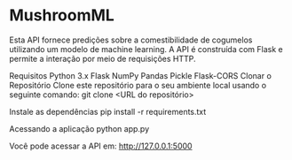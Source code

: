 # MushroomML
Esta API fornece predições sobre a comestibilidade de cogumelos utilizando um modelo de machine learning. A API é construída com Flask e permite a interação por meio de requisições HTTP.

Requisitos
Python 3.x
Flask
NumPy
Pandas
Pickle
Flask-CORS
Clonar o Repositório
Clone este repositório para o seu ambiente local usando o seguinte comando: git clone <URL do repositório>

Instale as dependências
pip install -r requirements.txt

Acessando a aplicação
python app.py

Você pode acessar a API em:
http://127.0.0.1:5000

